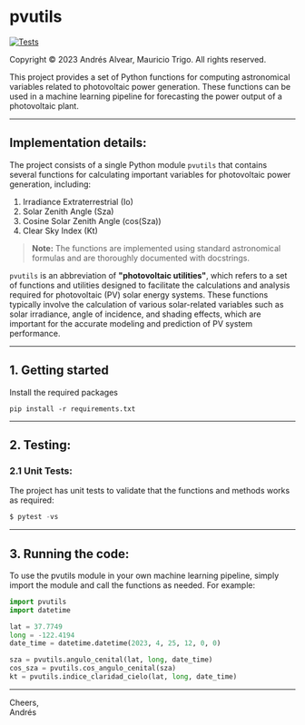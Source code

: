pvutils
========================

[![Tests](https://github.com/andriu5/IA-EnergiaSolarUA/actions/workflows/.ci.yaml/badge.svg)](https://github.com/andriu5/IA-EnergiaSolarUA/actions/workflows/.ci.yaml)

Copyright © 2023 Andrés Alvear, Mauricio Trigo. All rights reserved.

This project provides a set of Python functions for computing astronomical variables related to photovoltaic power generation. These functions can be used in a machine learning pipeline for forecasting the power output of a photovoltaic plant.

---------------------------------------------------------------------------------------------------------------------
## Implementation details:

The project consists of a single Python module `pvutils` that contains several functions for calculating important variables for photovoltaic power generation, including:

1. Irradiance Extraterrestrial (Io)
2. Solar Zenith Angle (Sza)
3. Cosine Solar Zenith Angle (cos(Sza))
4. Clear Sky Index (Kt)

> **Note:** The functions are implemented using standard astronomical formulas and are thoroughly documented with docstrings.

`pvutils` is an abbreviation of **"photovoltaic utilities"**, which refers to a set of functions and utilities designed to facilitate the calculations and analysis required for photovoltaic (PV) solar energy systems. These functions typically involve the calculation of various solar-related variables such as solar irradiance, angle of incidence, and shading effects, which are important for the accurate modeling and prediction of PV system performance.

---------------------------------------------------------------------------------------------------------------------

## 1. Getting started
Install the required packages

`pip install -r requirements.txt`

---------------------------------------------------------------------------------------------------------------------

## 2. Testing:
### 2.1 Unit Tests:

The project has unit tests to validate that the functions and methods works as required:

```py
$ pytest -vs
```
---------------------------------------------------------------------------------------------------------------------
## 3. Running the code:

To use the pvutils module in your own machine learning pipeline, simply import the module and call the functions as needed. For example:

```py
import pvutils
import datetime

lat = 37.7749
long = -122.4194
date_time = datetime.datetime(2023, 4, 25, 12, 0, 0)

sza = pvutils.angulo_cenital(lat, long, date_time)
cos_sza = pvutils.cos_angulo_cenital(sza)
kt = pvutils.indice_claridad_cielo(lat, long, date_time)
```

---------------------------------------------------------------------------------------------------------------------
Cheers,<br>
Andrés